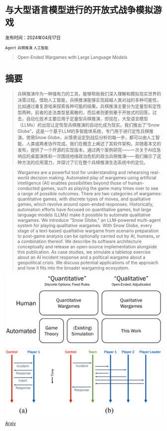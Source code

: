 # 与大型语言模型进行的开放式战争模拟游戏

发布时间：2024年04月17日

`Agent` `兵棋推演` `人工智能`

> Open-Ended Wargames with Large Language Models

# 摘要

> 兵棋推演作为一种强有力的工具，能够帮助我们深入理解和模拟现实世界的决策过程。借助人工智能，兵棋推演能够实现超越人类对战的多种可能性，比如通过重复游戏来探索各种可能的结果。兵棋推演主要分为定量型和定性型两种，前者的走法类型是离散的，而后者则更侧重于开放式的回答。过去，自动化技术主要应用于定量型兵棋推演，但现在，大型语言模型（LLMs）的出现让定性型兵棋推演的自动化成为现实。我们推出了“Snow Globe”，这是一个基于LLM的多智能体系统，专门用于进行定性兵棋推演。使用Snow Globe，从情景设定到战后分析的每一步，都可以由人工智能、人类或两者协作完成。我们在概念上阐述了其软件架构，并随着本文的发布，提供了一个开源的实现版本。通过两个案例研究——一次关于AI应急响应的桌面演练和一次围绕地缘政治危机的政治兵棋推演——我们展示了这种方法的应用潜力，并探讨了它在整个兵棋推演生态系统中的定位。

> Wargames are a powerful tool for understanding and rehearsing real-world decision making. Automated play of wargames using artificial intelligence (AI) enables possibilities beyond those of human-conducted games, such as playing the game many times over to see a range of possible outcomes. There are two categories of wargames: quantitative games, with discrete types of moves, and qualitative games, which revolve around open-ended responses. Historically, automation efforts have focused on quantitative games, but large language models (LLMs) make it possible to automate qualitative wargames. We introduce "Snow Globe," an LLM-powered multi-agent system for playing qualitative wargames. With Snow Globe, every stage of a text-based qualitative wargame from scenario preparation to post-game analysis can be optionally carried out by AI, humans, or a combination thereof. We describe its software architecture conceptually and release an open-source implementation alongside this publication. As case studies, we simulate a tabletop exercise about an AI incident response and a political wargame about a geopolitical crisis. We discuss potential applications of the approach and how it fits into the broader wargaming ecosystem.

![与大型语言模型进行的开放式战争模拟游戏](../../../paper_images/2404.11446/x1.png)

![与大型语言模型进行的开放式战争模拟游戏](../../../paper_images/2404.11446/x2.png)

[Arxiv](https://arxiv.org/abs/2404.11446)